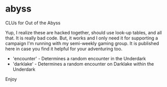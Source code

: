 # abyss
CLUs for Out of the Abyss

Yup, I realize these are hacked together, should use look-up tables, and all that.  It is really bad code.  But, it works and I only need it for supporting a campaign I'm running with my semi-weekly gaming group.  It is published here in case you find it helpful for your adventuring too.

* 'encounter' - Determines a random encounter in the Underdark
* 'darklake'  - Determines a random encounter on Darklake within the Underdark

Enjoy